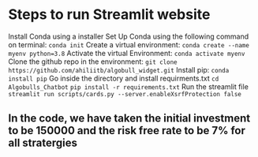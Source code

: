 # Steps to run Streamlit website 
Install Conda using a installer
Set Up Conda using the following command on terminal:
	```conda init```
Create a virtual environment:
	```conda create --name myenv python=3.8```
Activate the virtual Environment:
	```conda activate myenv```
Clone the github repo in the environment:
	```git clone https://github.com/ahiliitb/algobull_widget.git```
Install pip:
	```conda install pip```
Go inside the directory and install requirments.txt
	```cd Algobulls_Chatbot```
	```pip install -r requirements.txt```
Run the streamlit file
	```streamlit run scripts/cards.py --server.enableXsrfProtection false```

## In the code, we have taken the initial investment to be 150000  and the risk free rate to be 7% for all stratergies 

